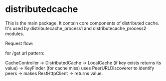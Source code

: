 # distributedcache

This is the main package. It contain core components of distributed cache. It's used by distributecache_process1 and distributecache_process2 modules.

Request flow:

for /get url pattern:

CacheController -> DistributedCache -> LocalCache (if key exists returns its value)
                                    -> KeyFinder (for cache miss)  uses PeerURLDiscoverer to identify peers -> makes RestHttpClient -> returns value.